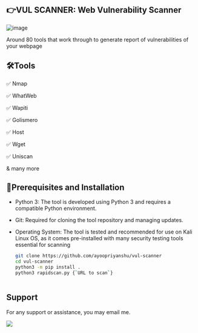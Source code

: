 ## 👉VUL SCANNER: Web Vulnerability Scanner
![image](https://github.com/ayoopriyanshu/vul-scanner/assets/112677512/44e63db9-0c66-4f24-8810-e8acda68f9ca)

Around 80 tools that work through to generate report of vulnerabilities of your webpage

## 🛠️Tools
✅ Nmap

✅ WhatWeb

✅ Wapiti

✅ Golismero

✅ Host

✅ Wget

✅ Uniscan

& many more

## 🔎Prerequisites and Installation
- Python 3: The tool is developed using Python 3 and requires a compatible Python environment.
- Git: Required for cloning the tool repository and managing updates.
- Operating System: The tool is tested and recommended for use on Kali Linux OS, as it comes pre-installed with many security testing tools essential for scanning

  ```bash
  git clone https://github.com/ayoopriyanshu/vul-scanner
  cd vul-scanner
  python3 -m pip install .
  python3 rapidscan.py {`URL to scan`}
 
  ```

## Support
For any support or assistance, you may email me.

<a href="mailto:priyanshusharma3377@gmail.com?"><img src="https://img.shields.io/badge/gmail-%23DD0031.svg?&style=for-the-badge&logo=gmail&logoColor=white"/></a>
